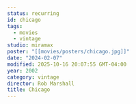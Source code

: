 ```yaml
---
status: recurring
id: chicago
tags:
  - movies
  - vintage
studio: miramax
poster: "[[movies/posters/chicago.jpg]]"
date: "2024-02-07"
modified: 2025-10-16 20:07:55 GMT-04:00
year: 2002
category: vintage
director: Rob Marshall
title: Chicago
---
```

